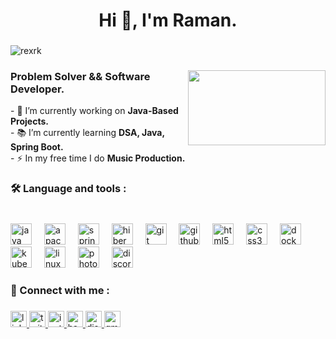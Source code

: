 <h1 align="center">Hi 👋, I'm <b>Raman</b>.</h1>

###

<div align="right">
  <p align="left"> <img src="https://komarev.com/ghpvc/?username=rexrk&label=Profile%20views&color=0e75b6&style=flat" alt="rexrk" /> </p>
</div>

###

<img align="right" height="120" width = "220" src="http://i.imgur.com/xO2o7e8.png" />

###

<p align="left"><h3><b>Problem Solver && Software Developer.</b></h3>
- 🔭  I’m currently working on <b>Java-Based Projects.</b><br>
- 📚  I’m currently learning <b>DSA, Java, Spring Boot.</b><br>
- ⚡  In my free time I do <b>Music Production.</b></p>

###

<h3 align="left">🛠 Language and tools :</h3>

###

<br clear="both">

<div align="left">
  <img src="https://cdn.jsdelivr.net/gh/devicons/devicon/icons/java/java-original.svg" height="34" alt="java logo"  />
  <img width="12" />
  <img src="https://cdn.simpleicons.org/apachemaven/C71A36" height="34" alt="apachemaven logo"  />
  <img width="12" />
  <img src="https://skillicons.dev/icons?i=spring" height="34" alt="spring logo"  />
  <img width="12" />
  <img src="https://skillicons.dev/icons?i=hibernate" height="34" alt="hibernate logo"  />
  <img width="12" />
  <img src="https://skillicons.dev/icons?i=git" height="34" alt="git logo"  />
  <img width="12" />
  <img src="https://skillicons.dev/icons?i=github" height="34" alt="github logo"  />
  <img width="12" />
  <img src="https://skillicons.dev/icons?i=html" height="34" alt="html5 logo"  />
  <img width="12" />
  <img src="https://cdn.simpleicons.org/css3/1572B6" height="34" alt="css3 logo"  />
  <img width="12" />
  <img src="https://cdn.jsdelivr.net/gh/devicons/devicon/icons/docker/docker-plain-wordmark.svg" height="34" alt="docker logo"  />
  <img width="12" />
  <img src="https://cdn.jsdelivr.net/gh/devicons/devicon/icons/kubernetes/kubernetes-plain.svg" height="34" alt="kubernetes logo"  />
  <img width="12" />
  <img src="https://cdn.jsdelivr.net/gh/devicons/devicon/icons/linux/linux-original.svg" height="34" alt="linux logo"  />
  <img width="12" />
  <img src="https://cdn.simpleicons.org/adobephotoshop/31A8FF" height="34" alt="photoshop logo"  />
  <img width="12" />
  <img src="https://cdn.simpleicons.org/discord/5865F2" height="34" alt="discord logo"  />
</div>

###

<h3 align="left">🔗 Connect with me :</h3>

###

<div align="left">
  <a href="https://www.linkedin.com/in/raman-linking/" target="_blank">
    <img src="https://img.shields.io/static/v1?message=LinkedIn&logo=linkedin&label=&color=0077B5&logoColor=white&labelColor=&style=for-the-badge" height="26" alt="linkedin logo"  />
  </a>
  <a href="https://twitter.com/ra_man_kumar" target="_blank">
    <img src="https://img.shields.io/static/v1?message=Twitter&logo=twitter&label=&color=1DA1F2&logoColor=white&labelColor=&style=for-the-badge" height="26" alt="twitter logo"  />
  </a>
  <a href="https://www.instagram.com/rexrk_" target="_blank">
    <img src="https://img.shields.io/static/v1?message=Instagram&logo=instagram&label=&color=E4405F&logoColor=white&labelColor=&style=for-the-badge" height="26" alt="instagram logo"  />
  </a>
  <a href="https://www.hackerrank.com/RexRK" target="_blank">
    <img src="https://img.shields.io/static/v1?message=HackerRank&logo=hackerrank&label=&color=2EC866&logoColor=white&labelColor=&style=for-the-badge" height="26" alt="hackerrank logo"  />
  </a>
  <a href="https://discordapp.com/users/883373516307714108" target="_blank">
    <img src="https://img.shields.io/static/v1?message=Discord&logo=discord&label=&color=7289DA&logoColor=white&labelColor=&style=for-the-badge" height="26" alt="discord logo"  />
  </a>
  <a href="https://mail.google.com/mail/?view=cm&to=kraman938@gmail.com" target="_blank">
    <img src="https://img.shields.io/static/v1?message=Gmail&logo=gmail&label=&color=D14836&logoColor=white&labelColor=&style=for-the-badge" height="26" alt="gmail logo"  />
  </a>
</div>

